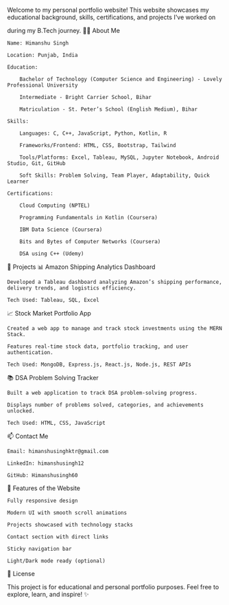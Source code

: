 
Welcome to my personal portfolio website!
This website showcases my educational background, skills, certifications, and projects I've worked on

during my B.Tech journey.
🧑‍💻 About Me

    Name: Himanshu Singh

    Location: Punjab, India

    Education:

        Bachelor of Technology (Computer Science and Engineering) - Lovely Professional University

        Intermediate - Bright Carrier School, Bihar

        Matriculation - St. Peter’s School (English Medium), Bihar

    Skills:

        Languages: C, C++, JavaScript, Python, Kotlin, R

        Frameworks/Frontend: HTML, CSS, Bootstrap, Tailwind

        Tools/Platforms: Excel, Tableau, MySQL, Jupyter Notebook, Android Studio, Git, GitHub

        Soft Skills: Problem Solving, Team Player, Adaptability, Quick Learner

    Certifications:

        Cloud Computing (NPTEL)

        Programming Fundamentals in Kotlin (Coursera)

        IBM Data Science (Coursera)

        Bits and Bytes of Computer Networks (Coursera)

        DSA using C++ (Udemy)

🚀 Projects
📊 Amazon Shipping Analytics Dashboard

    Developed a Tableau dashboard analyzing Amazon’s shipping performance, delivery trends, and logistics efficiency.

    Tech Used: Tableau, SQL, Excel

📈 Stock Market Portfolio App

    Created a web app to manage and track stock investments using the MERN Stack.

    Features real-time stock data, portfolio tracking, and user authentication.

    Tech Used: MongoDB, Express.js, React.js, Node.js, REST APIs

📚 DSA Problem Solving Tracker

    Built a web application to track DSA problem-solving progress.

    Displays number of problems solved, categories, and achievements unlocked.

    Tech Used: HTML, CSS, JavaScript

📫 Contact Me

    Email: himanshusinghktr@gmail.com

    LinkedIn: himanshusingh12

    GitHub: Himanshusingh60

📌 Features of the Website

    Fully responsive design

    Modern UI with smooth scroll animations

    Projects showcased with technology stacks

    Contact section with direct links

    Sticky navigation bar

    Light/Dark mode ready (optional)

📄 License

This project is for educational and personal portfolio purposes.
Feel free to explore, learn, and inspire! ✨
